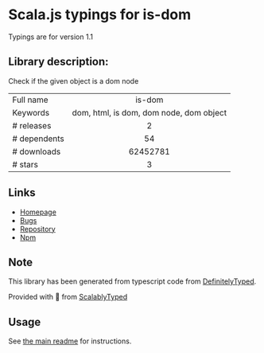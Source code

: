 
# Scala.js typings for is-dom

Typings are for version 1.1

## Library description:
Check if the given object is a dom node

|                    |                 |
| ------------------ | :-------------: |
| Full name          | is-dom |
| Keywords           | dom, html, is dom, dom node, dom object |
| # releases         | 2 |
| # dependents       | 54 |
| # downloads        | 62452781 |
| # stars            | 3 |

## Links
- [Homepage](https://github.com/npm-dom/is-dom#readme)
- [Bugs](https://github.com/npm-dom/is-dom/issues)
- [Repository](https://github.com/npm-dom/is-dom)
- [Npm](https://www.npmjs.com/package/is-dom)
    


## Note
This library has been generated from typescript code from [DefinitelyTyped](https://definitelytyped.org).

Provided with :purple_heart: from [ScalablyTyped](https://github.com/oyvindberg/ScalablyTyped)

## Usage
See [the main readme](../../readme.md) for instructions.



